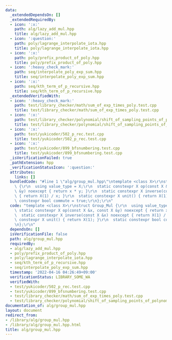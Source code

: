```yaml
---
data:
  _extendedDependsOn: []
  _extendedRequiredBy:
  - icon: ':x:'
    path: alg/lazy_add_mul.hpp
    title: alg/lazy_add_mul.hpp
  - icon: ':question:'
    path: poly/lagrange_interpolate_iota.hpp
    title: poly/lagrange_interpolate_iota.hpp
  - icon: ':x:'
    path: poly/prefix_product_of_poly.hpp
    title: poly/prefix_product_of_poly.hpp
  - icon: ':heavy_check_mark:'
    path: seq/interpolate_poly_exp_sum.hpp
    title: seq/interpolate_poly_exp_sum.hpp
  - icon: ':x:'
    path: seq/kth_term_of_p_recursive.hpp
    title: seq/kth_term_of_p_recursive.hpp
  _extendedVerifiedWith:
  - icon: ':heavy_check_mark:'
    path: test/library_checker/math/sum_of_exp_times_poly.test.cpp
    title: test/library_checker/math/sum_of_exp_times_poly.test.cpp
  - icon: ':x:'
    path: test/library_checker/polynomial/shift_of_sampling_points_of_polynomial.test.cpp
    title: test/library_checker/polynomial/shift_of_sampling_points_of_polynomial.test.cpp
  - icon: ':x:'
    path: test/yukicoder/502_p_rec.test.cpp
    title: test/yukicoder/502_p_rec.test.cpp
  - icon: ':x:'
    path: test/yukicoder/899_bfsnumbering.test.cpp
    title: test/yukicoder/899_bfsnumbering.test.cpp
  _isVerificationFailed: true
  _pathExtension: hpp
  _verificationStatusIcon: ':question:'
  attributes:
    links: []
  bundledCode: "#line 1 \"alg/group_mul.hpp\"\ntemplate <class X>\r\nstruct Group_Mul\
    \ {\r\n  using value_type = X;\r\n  static constexpr X op(const X &x, const X\
    \ &y) noexcept { return x * y; }\r\n  static constexpr X inverse(const X &x) noexcept\
    \ { return X(1) / x; }\r\n  static constexpr X unit() { return X(1); }\r\n  static\
    \ constexpr bool commute = true;\r\n};\r\n"
  code: "template <class X>\r\nstruct Group_Mul {\r\n  using value_type = X;\r\n \
    \ static constexpr X op(const X &x, const X &y) noexcept { return x * y; }\r\n\
    \  static constexpr X inverse(const X &x) noexcept { return X(1) / x; }\r\n  static\
    \ constexpr X unit() { return X(1); }\r\n  static constexpr bool commute = true;\r\
    \n};\r\n"
  dependsOn: []
  isVerificationFile: false
  path: alg/group_mul.hpp
  requiredBy:
  - alg/lazy_add_mul.hpp
  - poly/prefix_product_of_poly.hpp
  - poly/lagrange_interpolate_iota.hpp
  - seq/kth_term_of_p_recursive.hpp
  - seq/interpolate_poly_exp_sum.hpp
  timestamp: '2022-04-16 04:26:49+09:00'
  verificationStatus: LIBRARY_SOME_WA
  verifiedWith:
  - test/yukicoder/502_p_rec.test.cpp
  - test/yukicoder/899_bfsnumbering.test.cpp
  - test/library_checker/math/sum_of_exp_times_poly.test.cpp
  - test/library_checker/polynomial/shift_of_sampling_points_of_polynomial.test.cpp
documentation_of: alg/group_mul.hpp
layout: document
redirect_from:
- /library/alg/group_mul.hpp
- /library/alg/group_mul.hpp.html
title: alg/group_mul.hpp
---
```

